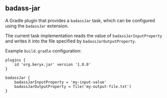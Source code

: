 ## badass-jar ##

A Gradle plugin that provides a `badassJar` task, which can be configured using the `badassJar` extension.

The current task implementation reads the value of `badassJarInputProperty` and writes it into the file specified by `badassJarOutputProperty`.

Example `build.gradle` configuration:

```
plugins {
    id 'org.beryx.jar' version '1.0.0'
}

badassJar {
    badassJarInputProperty = 'my-input-value'
    badassJarOutputProperty = file('my-output-file.txt')
}
```
